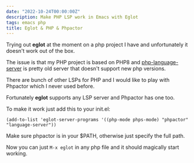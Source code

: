 ```yaml
---
date: "2022-10-24T00:00:00Z"
description: Make PHP LSP work in Emacs with Eglot
tags: emacs php
title: Eglot & PHP & Phpactor
---
```


Trying out **eglot** at the moment on a php project I have and unfortunately it doesn't work out of the box.

The issue is that my PHP project is based on PHP8 and [php-language-server](https://github.com/zobo/php-language-server) is pretty old server
that doesn't support new php versions.

There are bunch of other LSPs for PHP and I would like to play with Phpactor which I never used before.

Fortunately **eglot** supports any LSP server and Phpactor has one too.

To make it work just add this to your init.el:

```emacs-lisp
(add-to-list 'eglot-server-programs '((php-mode phps-mode) "phpactor" "language-server"))
````

Make sure phpactor is in your $PATH, otherwise just specify the full path.

Now you can just `M-x eglot` in any php file and it should magically start working.
